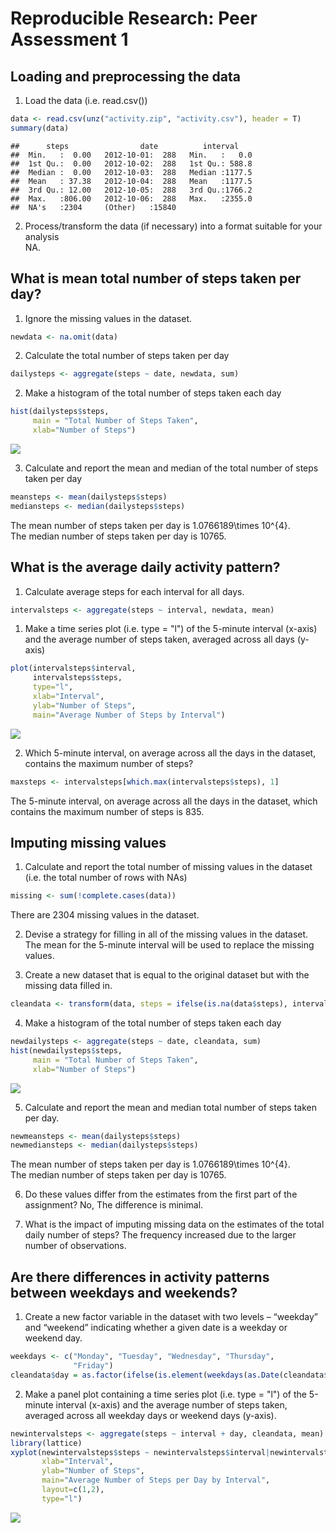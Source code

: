 # Reproducible Research: Peer Assessment 1

## Loading and preprocessing the data

1. Load the data (i.e. read.csv())

```r
data <- read.csv(unz("activity.zip", "activity.csv"), header = T)
summary(data)
```

```
##      steps                date          interval     
##  Min.   :  0.00   2012-10-01:  288   Min.   :   0.0  
##  1st Qu.:  0.00   2012-10-02:  288   1st Qu.: 588.8  
##  Median :  0.00   2012-10-03:  288   Median :1177.5  
##  Mean   : 37.38   2012-10-04:  288   Mean   :1177.5  
##  3rd Qu.: 12.00   2012-10-05:  288   3rd Qu.:1766.2  
##  Max.   :806.00   2012-10-06:  288   Max.   :2355.0  
##  NA's   :2304     (Other)   :15840
```

2. Process/transform the data (if necessary) into a format suitable for your analysis  
NA.

## What is mean total number of steps taken per day?

1. Ignore the missing values in the dataset.

```r
newdata <- na.omit(data)
```

2. Calculate the total number of steps taken per day

```r
dailysteps <- aggregate(steps ~ date, newdata, sum)
```

2. Make a histogram of the total number of steps taken each day

```r
hist(dailysteps$steps, 
     main = "Total Number of Steps Taken", 
     xlab="Number of Steps")
```

![](PA1_template_files/figure-html/unnamed-chunk-4-1.png) 

3. Calculate and report the mean and median of the total number of steps taken per day

```r
meansteps <- mean(dailysteps$steps)
mediansteps <- median(dailysteps$steps)
```
The mean number of steps taken per day is 1.0766189\times 10^{4}.  
The median number of steps taken per day is 10765.

## What is the average daily activity pattern?

1. Calculate average steps for each interval for all days. 

```r
intervalsteps <- aggregate(steps ~ interval, newdata, mean)
```

1. Make a time series plot (i.e. type = "l") of the 5-minute interval (x-axis) and the average number of steps taken, averaged across all days (y-axis)

```r
plot(intervalsteps$interval,
     intervalsteps$steps, 
     type="l", 
     xlab="Interval", 
     ylab="Number of Steps",
     main="Average Number of Steps by Interval")
```

![](PA1_template_files/figure-html/unnamed-chunk-7-1.png) 

2. Which 5-minute interval, on average across all the days in the dataset, contains the maximum number of steps?

```r
maxsteps <- intervalsteps[which.max(intervalsteps$steps), 1]
```
The 5-minute interval, on average across all the days in the dataset, which contains the maximum number of steps is 835.

## Imputing missing values

1. Calculate and report the total number of missing values in the dataset (i.e. the total number of rows with NAs)

```r
missing <- sum(!complete.cases(data))
```
There are 2304 missing values in the dataset.  

2. Devise a strategy for filling in all of the missing values in the dataset.   
The mean for the 5-minute interval will be used to replace the missing values.

3. Create a new dataset that is equal to the original dataset but with the missing data filled in.

```r
cleandata <- transform(data, steps = ifelse(is.na(data$steps), intervalsteps$steps[match(data$interval, intervalsteps$interval)], data$steps))
```

4. Make a histogram of the total number of steps taken each day 

```r
newdailysteps <- aggregate(steps ~ date, cleandata, sum)
hist(newdailysteps$steps, 
     main = "Total Number of Steps Taken", 
     xlab="Number of Steps")
```

![](PA1_template_files/figure-html/unnamed-chunk-11-1.png) 

5. Calculate and report the mean and median total number of steps taken per day. 

```r
newmeansteps <- mean(dailysteps$steps)
newmediansteps <- median(dailysteps$steps)
```
The mean number of steps taken per day is 1.0766189\times 10^{4}.  
The median number of steps taken per day is 10765.

6. Do these values differ from the estimates from the first part of the assignment? 
No, The difference is minimal.  

7. What is the impact of imputing missing data on the estimates of the total daily number of steps?
The frequency increased due to the larger number of observations.

## Are there differences in activity patterns between weekdays and weekends?

1. Create a new factor variable in the dataset with two levels – “weekday” and “weekend” indicating whether a given date is a weekday or weekend day.

```r
weekdays <- c("Monday", "Tuesday", "Wednesday", "Thursday", 
              "Friday")
cleandata$day = as.factor(ifelse(is.element(weekdays(as.Date(cleandata$date)), weekdays), "Weekday", "Weekend"))
```

2. Make a panel plot containing a time series plot (i.e. type = "l") of the 5-minute interval (x-axis) and the average number of steps taken, averaged across all weekday days or weekend days (y-axis). 

```r
newintervalsteps <- aggregate(steps ~ interval + day, cleandata, mean)
library(lattice)
xyplot(newintervalsteps$steps ~ newintervalsteps$interval|newintervalsteps$day, 
       xlab="Interval", 
       ylab="Number of Steps",
       main="Average Number of Steps per Day by Interval",
       layout=c(1,2), 
       type="l")
```

![](PA1_template_files/figure-html/unnamed-chunk-14-1.png) 

